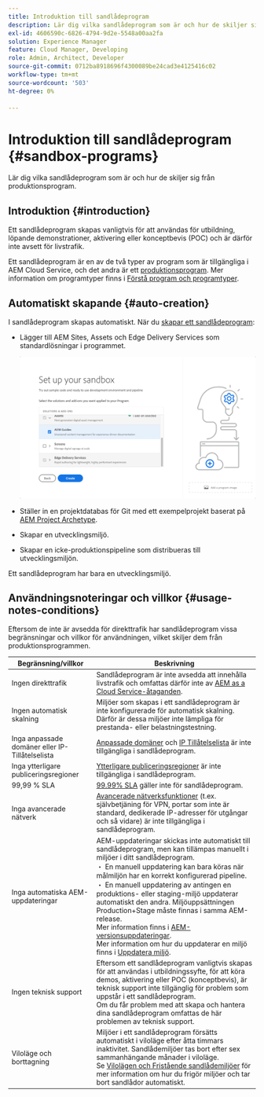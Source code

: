 ```yaml
---
title: Introduktion till sandlådeprogram
description: Lär dig vilka sandlådeprogram som är och hur de skiljer sig från produktionsprogram.
exl-id: 4606590c-6826-4794-9d2e-5548a00aa2fa
solution: Experience Manager
feature: Cloud Manager, Developing
role: Admin, Architect, Developer
source-git-commit: 0712ba8918696f4300089be24cad3e4125416c02
workflow-type: tm+mt
source-wordcount: '503'
ht-degree: 0%

---
```



# Introduktion till sandlådeprogram {#sandbox-programs}

Lär dig vilka sandlådeprogram som är och hur de skiljer sig från produktionsprogram.

## Introduktion {#introduction}

Ett sandlådeprogram skapas vanligtvis för att användas för utbildning, löpande demonstrationer, aktivering eller konceptbevis (POC) och är därför inte avsett för livstrafik.

Ett sandlådeprogram är en av de två typer av program som är tillgängliga i AEM Cloud Service, och det andra är ett [produktionsprogram](introduction-production-programs.md). Mer information om programtyper finns i [Förstå program och programtyper](/help/implementing/cloud-manager/getting-access-to-aem-in-cloud/program-types.md).

## Automatiskt skapande {#auto-creation}

I sandlådeprogram skapas automatiskt. När du [skapar ett sandlådeprogram](/help/implementing/cloud-manager/getting-access-to-aem-in-cloud/creating-sandbox-programs.md):

* Lägger till AEM Sites, Assets och Edge Delivery Services som standardlösningar i programmet.

  ![Välj lösningar och tillägg för en sandlåda](assets/sandbox-solutions-add-ons.png)

* Ställer in en projektdatabas för Git med ett exempelprojekt baserat på [AEM Project Archetype](https://experienceleague.adobe.com/en/docs/experience-manager-core-components/using/developing/archetype/overview).
* Skapar en utvecklingsmiljö.
* Skapar en icke-produktionspipeline som distribueras till utvecklingsmiljön.

Ett sandlådeprogram har bara en utvecklingsmiljö.

## Användningsnoteringar och villkor {#usage-notes-conditions}

Eftersom de inte är avsedda för direkttrafik har sandlådeprogram vissa begränsningar och villkor för användningen, vilket skiljer dem från produktionsprogrammen.

| Begränsning/villkor | Beskrivning |
| --- | --- |
| Ingen direkttrafik | Sandlådeprogram är inte avsedda att innehålla livstrafik och omfattas därför inte av [AEM as a Cloud Service-åtaganden](https://www.adobe.com/legal/service-commitments.html). |
| Ingen automatisk skalning | Miljöer som skapas i ett sandlådeprogram är inte konfigurerade för automatisk skalning. Därför är dessa miljöer inte lämpliga för prestanda- eller belastningstestning. |
| Inga anpassade domäner eller IP-Tillåtelselista | [Anpassade domäner](/help/implementing/cloud-manager/custom-domain-names/introduction.md) och [IP Tillåtelselista](/help/implementing/cloud-manager/ip-allow-lists/introduction.md) är inte tillgängliga i sandlådeprogram. |
| Inga ytterligare publiceringsregioner | [Ytterligare publiceringsregioner](/help/operations/additional-publish-regions.md) är inte tillgängliga i sandlådeprogram. |
| 99,99 % SLA | [99.99% SLA](/help/implementing/cloud-manager/getting-access-to-aem-in-cloud/creating-production-programs.md#sla) gäller inte för sandlådeprogram. |
| Inga avancerade nätverk | [Avancerade nätverksfunktioner](/help/security/configuring-advanced-networking.md) (t.ex. självbetjäning för VPN, portar som inte är standard, dedikerade IP-adresser för utgångar och så vidare) är inte tillgängliga i sandlådeprogram. |
| Inga automatiska AEM-uppdateringar | AEM-uppdateringar skickas inte automatiskt till sandlådeprogram, men kan tillämpas manuellt i miljöer i ditt sandlådeprogram.<br> ・ En manuell uppdatering kan bara köras när målmiljön har en korrekt konfigurerad pipeline.<br> ・ En manuell uppdatering av antingen en produktions- eller staging-miljö uppdaterar automatiskt den andra. Miljöuppsättningen Production+Stage måste finnas i samma AEM-release.<br>Mer information finns i [AEM-versionsuppdateringar](/help/implementing/deploying/aem-version-updates.md).<br>Mer information om hur du uppdaterar en miljö finns i [Uppdatera miljö](/help/implementing/cloud-manager/manage-environments.md#updating-dev-environment). |
| Ingen teknisk support | Eftersom ett sandlådeprogram vanligtvis skapas för att användas i utbildningssyfte, för att köra demos, aktivering eller POC (konceptbevis), är teknisk support inte tillgänglig för problem som uppstår i ett sandlådeprogram.<br>Om du får problem med att skapa och hantera dina sandlådeprogram omfattas de här problemen av teknisk support. |
| Viloläge och borttagning | Miljöer i ett sandlådeprogram försätts automatiskt i viloläge efter åtta timmars inaktivitet. Sandlådemiljöer tas bort efter sex sammanhängande månader i viloläge.<br>Se [Vilolägen och Fristående sandlådemiljöer](/help/implementing/cloud-manager/getting-access-to-aem-in-cloud/hibernating-environments.md) för mer information om hur du frigör miljöer och tar bort sandlådor automatiskt. |
